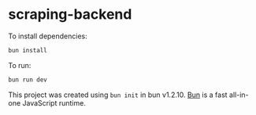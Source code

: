 # scraping-backend

To install dependencies:

```bash
bun install
```

To run:

```bash
bun run dev
```

This project was created using `bun init` in bun v1.2.10. [Bun](https://bun.sh) is a fast all-in-one JavaScript runtime.
